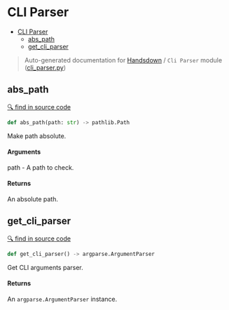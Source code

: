 # CLI Parser

- [CLI Parser](#cli-parser)
  - [abs_path](#abs_path)
  - [get_cli_parser](#get_cli_parser)

> Auto-generated documentation for [Handsdown](./README.md) / `Cli Parser` module ([cli_parser.py](../handsdown/cli_parser.py))

## abs_path

[🔍 find in source code](../handsdown/cli_parser.py#L9)

```python
def abs_path(path: str) -> pathlib.Path
```

Make path absolute.

#### Arguments

path - A path to check.

#### Returns

An absolute path.

## get_cli_parser

[🔍 find in source code](../handsdown/cli_parser.py#L22)

```python
def get_cli_parser() -> argparse.ArgumentParser
```

Get CLI arguments parser.

#### Returns

An `argparse.ArgumentParser` instance.
